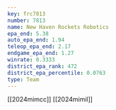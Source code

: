 ```yaml
---
key: frc7813
number: 7813
name: New Haven Rockets Robotics
epa_end: 5.38
auto_epa_end: 1.94
teleop_epa_end: 2.17
endgame_epa_end: 1.27
winrate: 0.3333
district_epa_rank: 472
district_epa_percentile: 0.0763
type: Team
---
```

[[2024mimcc]]
[[2024mimil]]
